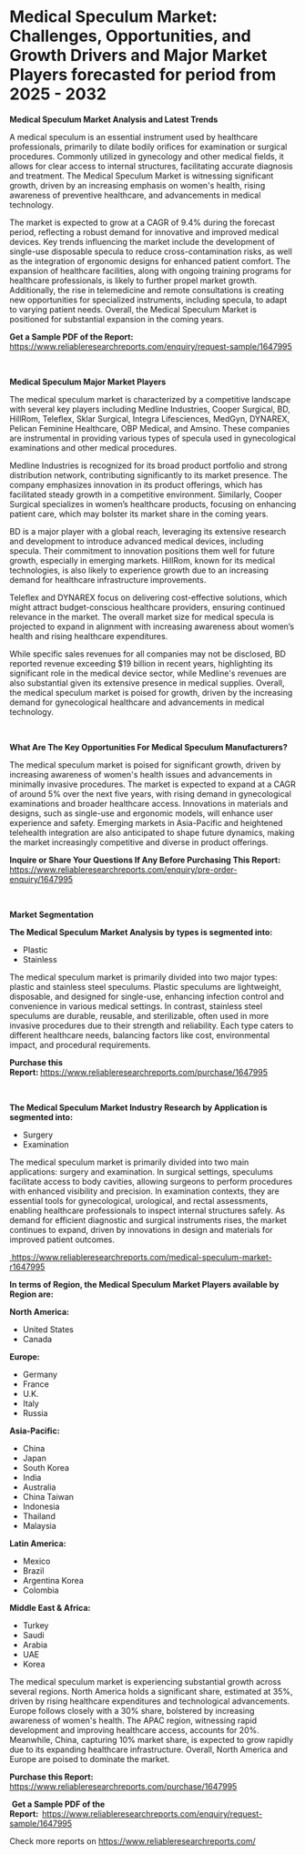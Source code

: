 <p><h1>Medical Speculum Market: Challenges, Opportunities, and Growth Drivers and Major Market Players forecasted for period from 2025 - 2032</h1></p><p><strong>Medical Speculum Market Analysis and Latest Trends</strong></p>
<p><p>A medical speculum is an essential instrument used by healthcare professionals, primarily to dilate bodily orifices for examination or surgical procedures. Commonly utilized in gynecology and other medical fields, it allows for clear access to internal structures, facilitating accurate diagnosis and treatment. The Medical Speculum Market is witnessing significant growth, driven by an increasing emphasis on women's health, rising awareness of preventive healthcare, and advancements in medical technology. </p><p>The market is expected to grow at a CAGR of 9.4% during the forecast period, reflecting a robust demand for innovative and improved medical devices. Key trends influencing the market include the development of single-use disposable specula to reduce cross-contamination risks, as well as the integration of ergonomic designs for enhanced patient comfort. The expansion of healthcare facilities, along with ongoing training programs for healthcare professionals, is likely to further propel market growth. Additionally, the rise in telemedicine and remote consultations is creating new opportunities for specialized instruments, including specula, to adapt to varying patient needs. Overall, the Medical Speculum Market is positioned for substantial expansion in the coming years.</p></p>
<p><strong>Get a Sample PDF of the Report:&nbsp;</strong> <a href="https://www.reliableresearchreports.com/enquiry/request-sample/1647995?utm_campaign=3209&utm_medium=2&utm_source=Github&utm_content=ia&utm_term=04032025&utm_id=medical-speculum">https://www.reliableresearchreports.com/enquiry/request-sample/1647995</a></p>
<p>&nbsp;</p>
<p><strong>Medical Speculum Major Market Players</strong></p>
<p><p>The medical speculum market is characterized by a competitive landscape with several key players including Medline Industries, Cooper Surgical, BD, HillRom, Teleflex, Sklar Surgical, Integra Lifesciences, MedGyn, DYNAREX, Pelican Feminine Healthcare, OBP Medical, and Amsino. These companies are instrumental in providing various types of specula used in gynecological examinations and other medical procedures.</p><p>Medline Industries is recognized for its broad product portfolio and strong distribution network, contributing significantly to its market presence. The company emphasizes innovation in its product offerings, which has facilitated steady growth in a competitive environment. Similarly, Cooper Surgical specializes in women’s healthcare products, focusing on enhancing patient care, which may bolster its market share in the coming years.</p><p>BD is a major player with a global reach, leveraging its extensive research and development to introduce advanced medical devices, including specula. Their commitment to innovation positions them well for future growth, especially in emerging markets. HillRom, known for its medical technologies, is also likely to experience growth due to an increasing demand for healthcare infrastructure improvements.</p><p>Teleflex and DYNAREX focus on delivering cost-effective solutions, which might attract budget-conscious healthcare providers, ensuring continued relevance in the market. The overall market size for medical specula is projected to expand in alignment with increasing awareness about women’s health and rising healthcare expenditures.</p><p>While specific sales revenues for all companies may not be disclosed, BD reported revenue exceeding $19 billion in recent years, highlighting its significant role in the medical device sector, while Medline's revenues are also substantial given its extensive presence in medical supplies. Overall, the medical speculum market is poised for growth, driven by the increasing demand for gynecological healthcare and advancements in medical technology.</p></p>
<p>&nbsp;</p>
<p><strong>What Are The Key Opportunities For Medical Speculum Manufacturers?</strong></p>
<p><p>The medical speculum market is poised for significant growth, driven by increasing awareness of women's health issues and advancements in minimally invasive procedures. The market is expected to expand at a CAGR of around 5% over the next five years, with rising demand in gynecological examinations and broader healthcare access. Innovations in materials and designs, such as single-use and ergonomic models, will enhance user experience and safety. Emerging markets in Asia-Pacific and heightened telehealth integration are also anticipated to shape future dynamics, making the market increasingly competitive and diverse in product offerings.</p></p>
<p><strong>Inquire or Share Your Questions If Any Before Purchasing This Report:</strong> <a href="https://www.reliableresearchreports.com/enquiry/pre-order-enquiry/1647995?utm_campaign=3209&utm_medium=2&utm_source=Github&utm_content=ia&utm_term=04032025&utm_id=medical-speculum">https://www.reliableresearchreports.com/enquiry/pre-order-enquiry/1647995</a></p>
<p>&nbsp;</p>
<p><strong>Market Segmentation</strong></p>
<p><strong>The Medical Speculum Market Analysis by types is segmented into:</strong></p>
<p><ul><li>Plastic</li><li>Stainless</li></ul></p>
<p><p>The medical speculum market is primarily divided into two major types: plastic and stainless steel speculums. Plastic speculums are lightweight, disposable, and designed for single-use, enhancing infection control and convenience in various medical settings. In contrast, stainless steel speculums are durable, reusable, and sterilizable, often used in more invasive procedures due to their strength and reliability. Each type caters to different healthcare needs, balancing factors like cost, environmental impact, and procedural requirements.</p></p>
<p><strong>Purchase this Report:&nbsp;</strong><a href="https://www.reliableresearchreports.com/purchase/1647995?utm_campaign=3209&utm_medium=2&utm_source=Github&utm_content=ia&utm_term=04032025&utm_id=medical-speculum">https://www.reliableresearchreports.com/purchase/1647995</a></p>
<p>&nbsp;</p>
<p><strong>The Medical Speculum Market Industry Research by Application is segmented into:</strong></p>
<p><ul><li>Surgery</li><li>Examination</li></ul></p>
<p><p>The medical speculum market is primarily divided into two main applications: surgery and examination. In surgical settings, speculums facilitate access to body cavities, allowing surgeons to perform procedures with enhanced visibility and precision. In examination contexts, they are essential tools for gynecological, urological, and rectal assessments, enabling healthcare professionals to inspect internal structures safely. As demand for efficient diagnostic and surgical instruments rises, the market continues to expand, driven by innovations in design and materials for improved patient outcomes.</p></p>
<p><a href="https://www.reliableresearchreports.com/medical-speculum-market-r1647995?utm_campaign=3209&utm_medium=2&utm_source=Github&utm_content=ia&utm_term=04032025&utm_id=medical-speculum">&nbsp;https://www.reliableresearchreports.com/medical-speculum-market-r1647995</a></p>
<p><strong>In terms of Region, the Medical Speculum Market Players available by Region are:</strong></p>
<p>
    <p> <strong> North America: </strong>
        <ul>
            <li>United States</li>
            <li>Canada</li>
        </ul>
        </p> 
    <p> <strong> Europe: </strong>
        <ul>
            <li>Germany</li>
            <li>France</li>
            <li>U.K.</li>
            <li>Italy</li>
            <li>Russia</li>
        </ul>
        </p> 
    <p> <strong> Asia-Pacific: </strong>
        <ul>
            <li>China</li>
            <li>Japan</li>
            <li>South Korea</li>
            <li>India</li>
            <li>Australia</li>
            <li>China Taiwan</li>
            <li>Indonesia</li>
            <li>Thailand</li>
            <li>Malaysia</li>
        </ul>
        </p> 
    <p> <strong> Latin America: </strong>
        <ul>
            <li>Mexico</li>
            <li>Brazil</li>
            <li>Argentina Korea</li>
            <li>Colombia</li>
        </ul>
        </p> 
    <p> <strong> Middle East & Africa: </strong>
        <ul>
            <li>Turkey</li>
            <li>Saudi</li>
            <li>Arabia</li>
            <li>UAE</li>
            <li>Korea</li>
        </ul>
    </p>
    </p>
<p><p>The medical speculum market is experiencing substantial growth across several regions. North America holds a significant share, estimated at 35%, driven by rising healthcare expenditures and technological advancements. Europe follows closely with a 30% share, bolstered by increasing awareness of women's health. The APAC region, witnessing rapid development and improving healthcare access, accounts for 20%. Meanwhile, China, capturing 10% market share, is expected to grow rapidly due to its expanding healthcare infrastructure. Overall, North America and Europe are poised to dominate the market.</p></p>
<p><strong>Purchase this Report: </strong><a href="https://www.reliableresearchreports.com/purchase/1647995?utm_campaign=3209&utm_medium=2&utm_source=Github&utm_content=ia&utm_term=04032025&utm_id=medical-speculum">https://www.reliableresearchreports.com/purchase/1647995</a></p>
<p>&nbsp;<strong>Get a Sample PDF of the Report:&nbsp;&nbsp;</strong><a href="https://www.reliableresearchreports.com/enquiry/request-sample/1647995?utm_campaign=3209&utm_medium=2&utm_source=Github&utm_content=ia&utm_term=04032025&utm_id=medical-speculum">https://www.reliableresearchreports.com/enquiry/request-sample/1647995</a></p>
<p><strong></strong></p>
<p>Check more reports on <a href="https://www.reliableresearchreports.com/?utm_campaign=3209&utm_medium=2&utm_source=Github&utm_content=ia&utm_term=04032025&utm_id=medical-speculum">https://www.reliableresearchreports.com/</a></p>